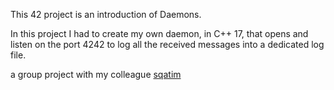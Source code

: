 This 42 project is an introduction of Daemons.

In this project I had to create my own daemon, in C++ 17, that opens and listen on the port 4242 to log all the received messages into a dedicated log file.

a group project with my colleague [sqatim](https://github.com/sqatim)
